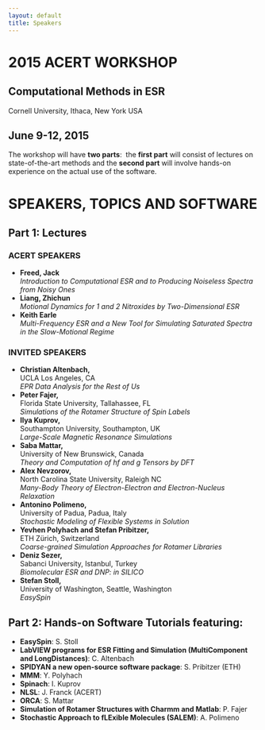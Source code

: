 ```yaml
---
layout: default
title: Speakers
---
```

# 2015 ACERT WORKSHOP

Computational Methods in ESR
----------------------------

Cornell University, Ithaca, New York USA

June 9-12, 2015
----------------------------

The workshop will have **two parts**: 
 the **first
part** will consist of lectures on state-of-the-art methods and the
**second part** will involve hands-on experience on the actual use of
the software. 
 

# SPEAKERS, TOPICS AND SOFTWARE

## Part 1: Lectures

### ACERT SPEAKERS

*    **Freed, Jack**  
    *Introduction to Computational ESR and to Producing Noiseless Spectra from Noisy Ones*
* **Liang, Zhichun**  
    *Motional Dynamics for 1 and 2 Nitroxides by Two-Dimensional ESR*
* **Keith Earle**  
    *Multi-Frequency ESR and a New Tool for Simulating Saturated Spectra in
the Slow-Motional Regime*

### INVITED SPEAKERS

* **Christian Altenbach,**  
    UCLA Los Angeles, CA  
    *EPR Data Analysis for the Rest of Us*
* **Peter Fajer,**  
    Florida State University, Tallahassee, FL  
    *Simulations of the Rotamer Structure of Spin Labels*
* **Ilya Kuprov,**  
    Southampton University, Southampton, UK  
    *Large-Scale Magnetic Resonance Simulations*
* **Saba Mattar,**  
    University of New Brunswick, Canada  
    *Theory and Computation of hf and g Tensors by DFT*  
* **Alex Nevzorov,**  
    North Carolina State University, Raleigh NC  
    *Many-Body Theory of Electron-Electron and Electron-Nucleus  
Relaxation*
* **Antonino Polimeno,**  
    University of Padua, Padua, Italy  
    *Stochastic Modeling of Flexible Systems in Solution*
* **Yevhen Polyhach and Stefan Pribitzer,**  
    ETH Zürich, Switzerland  
    *Coarse-grained Simulation Approaches for Rotamer Libraries*
* **Deniz Sezer,**  
    Sabanci University, Istanbul, Turkey  
    *Biomolecular ESR and DNP: in SILICO*  
* **Stefan Stoll,**  
    University of Washington, Seattle, Washington  
    *EasySpin*

## Part 2: Hands-on Software Tutorials featuring:

-   **EasySpin**:  S. Stoll
-   **LabVIEW programs for ESR Fitting and Simulation (MultiComponent and LongDistances)**:  C. Altenbach
-   **SPIDYAN a new open-source software package**:  S. Pribitzer (ETH)
-   **MMM**:  Y. Polyhach
-   **Spinach**:  I. Kuprov
-   **NLSL**:  J. Franck (ACERT)
-   **ORCA**:  S. Mattar
-   **Simulation of Rotamer Structures with Charmm and Matlab**:  P.  Fajer
-   **Stochastic Approach to fLExible Molecules (SALEM)**:  A. Polimeno
